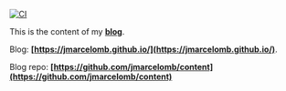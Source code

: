 [![CI](https://github.com/jmarcelomb/blog-content/actions/workflows/update_blog.yml/badge.svg)](https://github.com/jmarcelomb/blog-content/actions/workflows/update_blog.yml)

This is the content of my **[blog](https://jmarcelomb.github.io/)**.

Blog: **[https://jmarcelomb.github.io/](https://jmarcelomb.github.io/)**.

Blog repo: **[https://github.com/jmarcelomb/content](https://github.com/jmarcelomb/content)**
